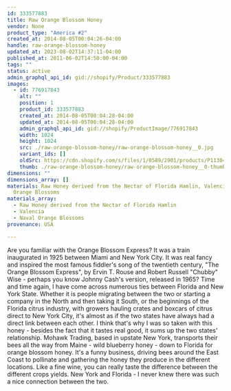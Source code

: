 ```yaml
---
id: 333577883
title: Raw Orange Blossom Honey
vendor: None
product_type: "America #2"
created_at: 2014-08-05T00:04:26-04:00
handle: raw-orange-blossom-honey
updated_at: 2023-08-02T14:37:11-04:00
published_at: 2011-06-02T14:50:00-04:00
tags: ""
status: active
admin_graphql_api_id: gid://shopify/Product/333577883
images:
  - id: 776917843
    alt: ""
    position: 1
    product_id: 333577883
    created_at: 2014-08-05T00:04:28-04:00
    updated_at: 2014-08-05T00:04:28-04:00
    admin_graphql_api_id: gid://shopify/ProductImage/776917843
    width: 1024
    height: 1024
    src: ./raw-orange-blossom-honey/raw-orange-blossom-honey__0.jpg
    variant_ids: []
    oldSrc: https://cdn.shopify.com/s/files/1/0589/2901/products/P1130486_orangehoney.jpeg?v=1407211468
    thumb: ./raw-orange-blossom-honey/raw-orange-blossom-honey__0-thumb.jpg
dimensions: ""
dimensions_array: []
materials: Raw Honey derived from the Nectar of Florida Hamlin, Valencia & Naval
  Orange Blossoms
materials_array:
  - Raw Honey derived from the Nectar of Florida Hamlin
  - Valencia
  - Naval Orange Blossoms
provenance: USA

---
```


Are you familiar with the Orange Blossom Express? It was a train inaugurated in 1925 between Miami and New York City. It was real fancy and inspired the most famous fiddler's song of the twentieth century, "The Orange Blossom Express", by Ervin T. Rouse and Robert Russell "Chubby" Wise - perhaps you know Johnny Cash's version, released in 1965? Time and time again, I have come across numerous ties between Florida and New York State. Whether it is people migrating between the two or starting a company in the North and then taking it South, or the beginnings of the Florida citrus industry, with growers hauling crates and boxcars of citrus direct to New York City, it's almost as if the two states have always had a direct link between each other. I think that's why I was so taken with this honey - besides the fact that it tastes real good, it sums up the two states' relationship. Mohawk Trading, based in upstate New York, transports their bees all the way from Maine - wild blueberry honey - down to Florida for orange blossom honey. It's a funny business, driving bees around the East Coast to pollinate and gathering the honey they produce in the different locations. Like a fine wine, you can really taste the difference between the different crops yields. New York and Florida - I never knew there was such a nice connection between the two.